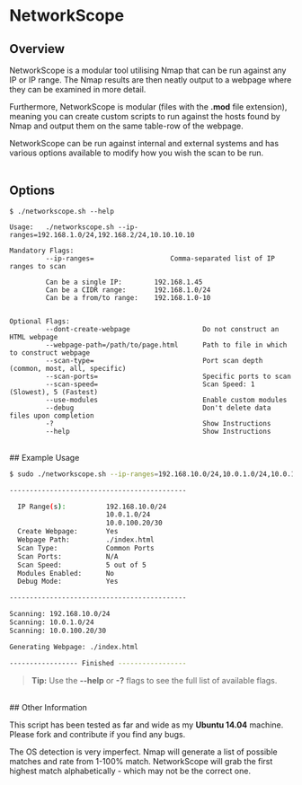 # NetworkScope

## Overview

NetworkScope is a modular tool utilising Nmap that can be run against any IP or IP range. The Nmap results are then neatly output to a webpage where they can be examined in more detail.

Furthermore, NetworkScope is modular (files with the **.mod** file extension), meaning you can create custom scripts to run against the hosts found by Nmap and output them on the same table-row of the webpage.

NetworkScope can be run against internal and external systems and has various options available to modify how you wish the scan to be run.
<br><br>
## Options

```
$ ./networkscope.sh --help

Usage:   ./networkscope.sh --ip-ranges=192.168.1.0/24,192.168.2/24,10.10.10.10

Mandatory Flags:
         --ip-ranges=                   Comma-separated list of IP ranges to scan

         Can be a single IP:		192.168.1.45
         Can be a CIDR range:		192.168.1.0/24
         Can be a from/to range:	192.168.1.0-10


Optional Flags:
         --dont-create-webpage                  Do not construct an HTML webpage
         --webpage-path=/path/to/page.html      Path to file in which to construct webpage
         --scan-type=                           Port scan depth (common, most, all, specific)
         --scan-ports=                          Specific ports to scan
         --scan-speed=                          Scan Speed: 1 (Slowest), 5 (Fastest)
         --use-modules                          Enable custom modules
         --debug                                Don't delete data files upon completion
         -?                                     Show Instructions
         --help                                 Show Instructions
```
<br>
## Example Usage

```bash
$ sudo ./networkscope.sh --ip-ranges=192.168.10.0/24,10.0.1.0/24,10.0.100.20/30 --debug --scan-speed=5

--------------------------------------------

  IP Range(s):          192.168.10.0/24
                    	10.0.1.0/24
                    	10.0.100.20/30
  Create Webpage:       Yes
  Webpage Path:         ./index.html
  Scan Type:            Common Ports
  Scan Ports:           N/A
  Scan Speed:           5 out of 5
  Modules Enabled:      No
  Debug Mode:           Yes

--------------------------------------------

Scanning: 192.168.10.0/24
Scanning: 10.0.1.0/24
Scanning: 10.0.100.20/30

Generating Webpage: ./index.html

----------------- Finished -----------------

```
> **Tip:** Use the **--help** or **-?** flags to see the full list of available flags.

<br>
## Other Information

This script has been tested as far and wide as my **Ubuntu 14.04** machine.
Please fork and contribute if you find any bugs.

The OS detection is very imperfect. Nmap will generate a list of possible matches and rate from 1-100% match. NetworkScope will grab the first highest match alphabetically - which may not be the correct one.
